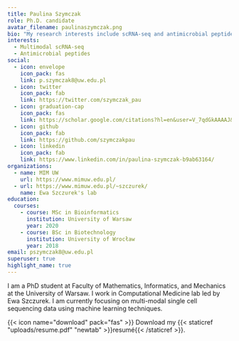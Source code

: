 ```yaml
---
title: Paulina Szymczak
role: Ph.D. candidate
avatar_filename: paulinaszymczak.png
bio: "My research interests include scRNA-seq and antimicrobial peptides. "
interests:
  - Multimodal scRNA-seq
  - Antimicrobial peptides
social:
  - icon: envelope
    icon_pack: fas
    link: p.szymczak8@uw.edu.pl
  - icon: twitter
    icon_pack: fab
    link: https://twitter.com/szymczak_pau
  - icon: graduation-cap
    icon_pack: fas
    link: https://scholar.google.com/citations?hl=en&user=V_7qdGkAAAAJ&
  - icon: github
    icon_pack: fab
    link: https://github.com/szymczakpau
  - icon: linkedin
    icon_pack: fab
    link: https://www.linkedin.com/in/paulina-szymczak-b9ab63164/
organizations:
  - name: MIM UW
    url: https://www.mimuw.edu.pl/
  - url: https://www.mimuw.edu.pl/~szczurek/
    name: Ewa Szczurek's lab
education:
  courses:
    - course: MSc in Bioinformatics
      institution: University of Warsaw
      year: 2020
    - course: BSc in Biotechnology
      institution: University of Wrocław
      year: 2018
email: pszymczak8@uw.edu.pl
superuser: true
highlight_name: true
---
```

I am a PhD student at Faculty of Mathematics, Informatics, and Mechanics at the University of Warsaw. I work in Computational Medicine lab led by Ewa Szczurek. I am currently focusing on multi-modal single cell sequencing data using machine learning techniques.

{{< icon name="download" pack="fas" >}} Download my {{< staticref "uploads/resume.pdf" "newtab" >}}resumé{{< /staticref >}}.
